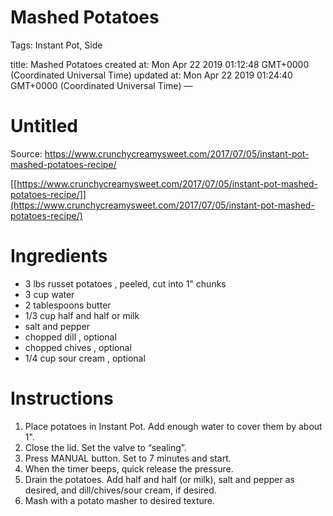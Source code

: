 # Mashed Potatoes

Tags: Instant Pot, Side

title: Mashed Potatoes created at: Mon Apr 22 2019 01:12:48 GMT+0000 (Coordinated Universal Time) updated at: Mon Apr 22 2019 01:24:40 GMT+0000 (Coordinated Universal Time) —

# Untitled

Source: https://www.crunchycreamysweet.com/2017/07/05/instant-pot-mashed-potatoes-recipe/

[[https://www.crunchycreamysweet.com/2017/07/05/instant-pot-mashed-potatoes-recipe/]](https://www.crunchycreamysweet.com/2017/07/05/instant-pot-mashed-potatoes-recipe/)

# Ingredients

- 3 lbs russet potatoes , peeled, cut into 1" chunks
- 3 cup water
- 2 tablespoons butter
- 1/3 cup half and half or milk
- salt and pepper
- chopped dill , optional
- chopped chives , optional
- 1/4 cup sour cream , optional

# Instructions

1. Place potatoes in Instant Pot. Add enough water to cover them by about 1".
2. Close the lid. Set the valve to “sealing”.
3. Press MANUAL button. Set to 7 minutes and start.
4. When the timer beeps, quick release the pressure.
5. Drain the potatoes. Add half and half (or milk), salt and pepper as desired, and dill/chives/sour cream, if desired.
6. Mash with a potato masher to desired texture.